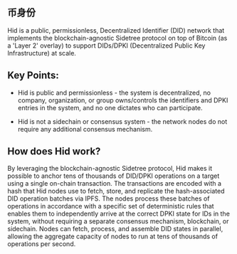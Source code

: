 ## 币身份

Hid is a public, permissionless, Decentralized Identifier (DID) network that implements the blockchain-agnostic Sidetree protocol on top of Bitcoin (as a 'Layer 2' overlay) to support DIDs/DPKI (Decentralized Public Key Infrastructure) at scale.

## Key Points:

- Hid is public and permissionless - the system is decentralized, no company, organization, or group owns/controls the identifiers and DPKI entries in the system, and no one dictates who can participate.

- Hid is not a sidechain or consensus system - the network nodes do not require any additional consensus mechanism.

## How does Hid work?

By leveraging the blockchain-agnostic Sidetree protocol, Hid makes it possible to anchor tens of thousands of DID/DPKI operations on a target using a single on-chain transaction. The transactions are encoded with a hash that Hid nodes use to fetch, store, and replicate the hash-associated DID operation batches via IPFS. The nodes process these batches of operations in accordance with a specific set of deterministic rules that enables them to independently arrive at the correct DPKI state for IDs in the system, without requiring a separate consensus mechanism, blockchain, or sidechain. Nodes can fetch, process, and assemble DID states in parallel, allowing the aggregate capacity of nodes to run at tens of thousands of operations per second.


